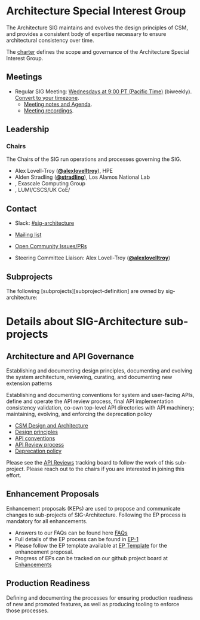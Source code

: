 # Architecture Special Interest Group

The Architecture SIG maintains and evolves the design principles of CSM, and provides a consistent body of expertise necessary to ensure architectural consistency over time.

The [charter](charter.md) defines the scope and governance of the Architecture Special Interest Group.

## Meetings

* Regular SIG Meeting: [Wednesdays at 9:00 PT (Pacific Time)]() (biweekly). [Convert to your timezone](http://www.thetimezoneconverter.com/?t=09:00&tz=PT%20%28Pacific%20Time%29).
  * [Meeting notes and Agenda]().
  * [Meeting recordings]().


## Leadership

### Chairs
The Chairs of the SIG run operations and processes governing the SIG.

* Alex Lovell-Troy (**[@alexlovelltroy](https://github.com/alexlovelltroy)**), HPE
* Alden Stradling (**[@stradling](https://github.com/stradling)**), Los Alamos National Lab
* , Exascale Computing Group
* , LUMI/CSCS/UK CoE/

## Contact
- Slack: [#sig-architecture](https://cray-shasta.slack.com/messages/sig-csm-architecture)
- [Mailing list](https://)
- [Open Community Issues/PRs](https://github.com/cray-hpe/community/labels/sig%2Farchitecture)

- Steering Committee Liaison: Alex Lovell-Troy (**[@alexlovelltroy](https://github.com/alexlovelltroy)**)

## Subprojects

The following [subprojects][subproject-definition] are owned by sig-architecture:

# Details about SIG-Architecture sub-projects

## Architecture and API Governance

Establishing and documenting design principles, documenting and evolving the system architecture, reviewing, curating, and documenting new extension patterns

Establishing and documenting conventions for system and user-facing APIs, define and operate the APl review process, final API implementation consistency validation, co-own top-level API directories with API machinery; maintaining, evolving, and enforcing the deprecation policy

* [CSM Design and Architecture](https://github.com/cray-hpe/community/blob/master/contributors/design-proposals/architecture/architecture.md)
* [Design principles](https://github.com/cray-hpe/community/blob/master/contributors/design-proposals/architecture/principles.md)
* [API conventions](/contributors/devel/sig-architecture/api-conventions.md)
* [API Review process](https://github.com/cray-hpe/community/blob/master/sig-architecture/api-review-process.md)
* [Deprecation policy]()

Please see the [API Reviews]() tracking board to follow the work of this sub-project. Please reach out to the chairs if you are interested in joining this effort.

## Enhancement Proposals

Enhancement proposals (KEPs) are used to propose and communicate changes to sub-projects of SIG-Architecture. Following the EP process is mandatory for all enhancements.

* Answers to our FAQs can be found here [FAQs](https://github.com/cray-hpe/enhancements/tree/master/eps#faqs) 
* Full details of the EP process can be found in [EP-1](https://github.com/cray-hpe/enhancements/blob/master/eps/0001-enhancement-proposal-process.md)
* Please follow the EP template available at [EP Template](https://github.com/cray-hpe/enhancements/blob/master/eps/NNNN-ep-template/README.md) for the enhancement proposal.
* Progress of EPs can be tracked on our github project board at [Enhancements](https://github.com/cray-hpe/enhancements/projects/4)

## Production Readiness

Defining and documenting the processes for ensuring production readiness of new and
promoted features, as well as producing tooling to enforce those processes.
